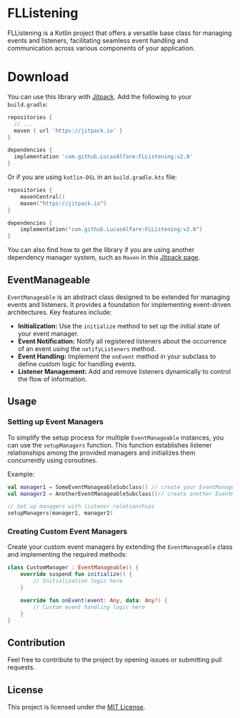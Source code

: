 # FLListening

FLListening is a Kotlin project that offers a versatile base class for managing events and listeners, facilitating seamless event handling and communication across various components of your application.

# Download
You can use this library with [Jitpack](https://jitpack.io/). Add the following to your `build.gradle`:
```groovy
repositories {
  // ...
  maven { url 'https://jitpack.io' }
}

dependencies {
  implementation 'com.github.LucasAlfare:FLListening:v2.0'
}
```

Or if you are using `kotlin-DSL` in an `build.gradle.kts` file:
```kotlin
repositories {
    mavenCentral()
    maven("https://jitpack.io")
}

dependencies {
    implementation("com.github.LucasAlfare:FLListening:v2.0")
}
```

You can also find how to get the library if you are using another dependency manager system, such as `Maven` in this [Jitpack page](https://jitpack.io/#LucasAlfare/FLListening/v2.0).

## EventManageable

`EventManageable` is an abstract class designed to be extended for managing events and listeners. It provides a foundation for implementing event-driven architectures. Key features include:

- **Initialization:** Use the `initialize` method to set up the initial state of your event manager.
- **Event Notification:** Notify all registered listeners about the occurrence of an event using the `notifyListeners` method.
- **Event Handling:** Implement the `onEvent` method in your subclass to define custom logic for handling events.
- **Listener Management:** Add and remove listeners dynamically to control the flow of information.

## Usage

### Setting up Event Managers

To simplify the setup process for multiple `EventManageable` instances, you can use the `setupManagers` function. This function establishes listener relationships among the provided managers and initializes them concurrently using coroutines.

Example:

```kotlin
val manager1 = SomeEventManageableSubclass() // create your EventManageable instance
val manager2 = AnotherEventManageableSubclass()// create another EventManageable instance

// Set up managers with listener relationships
setupManagers(manager1, manager2)
```

### Creating Custom Event Managers

Create your custom event managers by extending the `EventManageable` class and implementing the required methods:

```kotlin
class CustomManager : EventManageable() {
    override suspend fun initialize() {
        // Initialization logic here
    }

    override fun onEvent(event: Any, data: Any?) {
        // Custom event handling logic here
    }
}
```

## Contribution

Feel free to contribute to the project by opening issues or submitting pull requests.

## License

This project is licensed under the [MIT License](LICENSE).